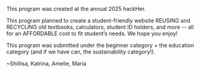 This program was created at the annual 2025 hackHer.

This program planned to create a student-friendly website REUSING and RECYCLING old textbooks, calculators, student ID holders, and more -- all for an AFFORDABLE cost to fit student’s needs. 
We hope you enjoy!

This program was submitted under the beginner category + the education category (and if we have can, the sustainability category!).

~Shillisa, Katrina, Amelie, Maria
